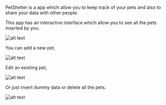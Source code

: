 PetShelter is a app which allow you to keep track of your pets and also to share your data with other people. 

This app has an interactive interface which allow you to see all the pets inserted by you. 

![alt text](https://github.com/AlexandraDamaschin/PetsShelter/blob/master/Main.PNG)

You can add a new pet,

![alt text](https://github.com/AlexandraDamaschin/PetsShelter/blob/master/Add.PNG)

Edit an existing pet,

![alt text](https://github.com/AlexandraDamaschin/PetsShelter/blob/master/Edit.PNG)

Or just insert dummy data or delete all the pets.

![alt text](https://github.com/AlexandraDamaschin/PetsShelter/blob/master/Delete.PNG)

